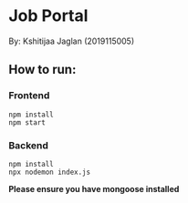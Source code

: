 # Job Portal

By: Kshitijaa Jaglan (2019115005)

## How to run:

### Frontend
```
npm install
npm start
```

### Backend
```
npm install
npx nodemon index.js
```


**Please ensure you have mongoose installed**
